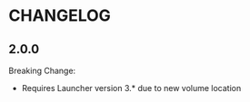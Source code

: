 # CHANGELOG

## 2.0.0

Breaking Change:
 - Requires Launcher version 3.* due to new volume location
